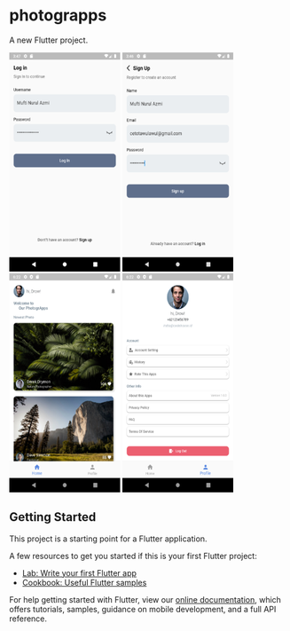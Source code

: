 # photograpps

A new Flutter project.

<img src="https://raw.githubusercontent.com/muftinurulazmi26/CodeHouse-Academy-Tugas-Minggu-3/main/photograpps/screenshot/Screenshot_1647247634.png" width="200" height="395">
<img src="https://raw.githubusercontent.com/muftinurulazmi26/CodeHouse-Academy-Tugas-Minggu-3/main/photograpps/screenshot/Screenshot_1647247612.png" width="200" height="395">
<img src="https://raw.githubusercontent.com/muftinurulazmi26/CodeHouse-Academy-Tugas-Minggu-3/main/photograpps/screenshot/Screenshot_1647084152.png" width="200" height="395">
<img src="https://raw.githubusercontent.com/muftinurulazmi26/CodeHouse-Academy-Tugas-Minggu-3/main/photograpps/screenshot/Screenshot_1647084157.png" width="200" height="395">

## Getting Started

This project is a starting point for a Flutter application.

A few resources to get you started if this is your first Flutter project:

- [Lab: Write your first Flutter app](https://flutter.dev/docs/get-started/codelab)
- [Cookbook: Useful Flutter samples](https://flutter.dev/docs/cookbook)

For help getting started with Flutter, view our
[online documentation](https://flutter.dev/docs), which offers tutorials,
samples, guidance on mobile development, and a full API reference.
